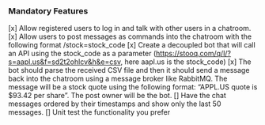 ### Mandatory Features
[x] Allow registered users to log in and talk with other users in a chatroom.
[x] Allow users to post messages as commands into the chatroom with the following format /stock=stock_code
[x] Create a decoupled bot that will call an API using the stock_code as a parameter (https://stooq.com/q/l/?s=aapl.us&f=sd2t2ohlcv&h&e=csv, here aapl.us is the stock_code)
[x] The bot should parse the received CSV file and then it should send a message back into the chatroom using a message broker like RabbitMQ. The message will be a stock quote using the following format: “APPL.US quote is $93.42 per share”. The post owner will be the bot.
[] Have the chat messages ordered by their timestamps and show only the last 50
messages.
[] Unit test the functionality you prefer